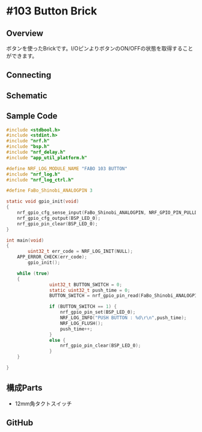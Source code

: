 # #103 Button Brick

## Overview
ボタンを使ったBrickです。I/OピンよりボタンのON/OFFの状態を取得することができます。


## Connecting


## Schematic


## Sample Code


```c
#include <stdbool.h>
#include <stdint.h>
#include "nrf.h"
#include "bsp.h"
#include "nrf_delay.h"
#include "app_util_platform.h"

#define NRF_LOG_MODULE_NAME "FABO 103 BUTTON"
#include "nrf_log.h"
#include "nrf_log_ctrl.h"

#define FaBo_Shinobi_ANALOGPIN 3

static void gpio_init(void)
{
	nrf_gpio_cfg_sense_input(FaBo_Shinobi_ANALOGPIN, NRF_GPIO_PIN_PULLDOWN, NRF_GPIO_PIN_SENSE_HIGH);
	nrf_gpio_cfg_output(BSP_LED_0);
	nrf_gpio_pin_clear(BSP_LED_0);
}

int main(void)
{
		uint32_t err_code = NRF_LOG_INIT(NULL);
    APP_ERROR_CHECK(err_code);
		gpio_init();

    while (true)
    {
				uint32_t BUTTON_SWITCH = 0;
				static uint32_t push_time = 0;
				BUTTON_SWITCH = nrf_gpio_pin_read(FaBo_Shinobi_ANALOGPIN);

				if (BUTTON_SWITCH == 1) {
					nrf_gpio_pin_set(BSP_LED_0);
					NRF_LOG_INFO("PUSH BUTTON : %d\r\n",push_time);
					NRF_LOG_FLUSH();
					push_time++;
				}
				else {
					nrf_gpio_pin_clear(BSP_LED_0);
				}
    }

}

```



## 構成Parts
- 12mm角タクトスイッチ

## GitHub
